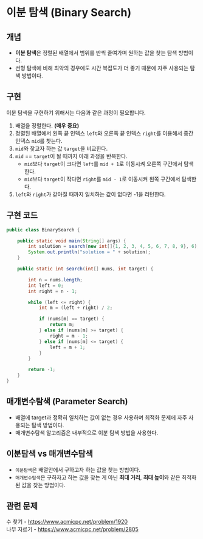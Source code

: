 # 이분 탐색 (Binary Search)
## 개념
- **이분 탐색**은 정렬된 배열에서 범위를 반씩 줄여가며 원하는 값을 찾는 탐색 방법이다.
- 선형 탐색에 비해 최악의 경우에도 시간 복잡도가 더 좋기 때문에 자주 사용되는 탐색 방법이다.

## 구현
이분 탐색을 구현하기 위해서는 다음과 같은 과정이 필요합니다.
1. 배열을 정렬한다. **(매우 중요)**
2. 정렬된 배열에서 왼쪽 끝 인덱스 `left`와 오른쪽 끝 인덱스 `right`를 이용해서 중간 인덱스 `mid`를 찾는다.
3. `mid`와 찾고자 하는 값 `target`을 비교한다.
4. `mid` == `target`이 될 때까지 아래 과정을 반복한다.
	- `mid`보다 `target`이 크다면 `left`를 `mid + 1`로 이동시켜 오른쪽 구간에서 탐색한다.
	- `mid`보다 `target`이 작다면 `right`를 `mid - 1`로 이동시켜 왼쪽 구간에서 탐색한다.
5. `left`와 `right`가 같아질 때까지 일치하는 값이 없다면 -1을 리턴한다.


## 구현 코드
```java
public class BinarySearch {

    public static void main(String[] args) {
        int solution = search(new int[]{1, 2, 3, 4, 5, 6, 7, 8, 9}, 6);
        System.out.println("solution = " + solution);
    }

    public static int search(int[] nums, int target) {

        int n = nums.length;
        int left = 0;
        int right = n - 1;

        while (left <= right) {
            int m = (left + right) / 2;

            if (nums[m] == target) {
                return m;
            } else if (nums[m] >= target) {
                right = m - 1;
            } else if (nums[m] <= target) {
                left = m + 1;
            }
        }

        return -1;
    }
}

```

## 매개변수탐색 (Parameter Search)
- 배열에 target과 정확히 일치하는 값이 없는 경우 사용하며 최적화 문제에 자주 사용되는 탐색 방법이다.
- 매개변수탐색 알고리즘은 내부적으로 이분 탐색 방법을 사용한다.

## 이분탐색 vs 매개변수탐색
- `이분탐색`은 배열안에서 구하고자 하는 값을 찾는 방법이다.
- `매개변수탐색`은 구하자고 하는 값을 찾는 게 아닌 **최대 거리**, **최대 높이**와 같은 최적화된 값을 찾는 방법이다.

## 관련 문제
수 찾기 - https://www.acmicpc.net/problem/1920 <br>
나무 자르기 - https://www.acmicpc.net/problem/2805
